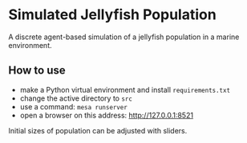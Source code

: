 # Simulated Jellyfish Population
A discrete agent-based simulation of a jellyfish population in a marine environment.

## How to use
- make a Python virtual environment and install `requirements.txt`
- change the active directory to `src`
- use a command: `mesa runserver`
- open a browser on this address: http://127.0.0.1:8521

Initial sizes of population can be adjusted with sliders.

